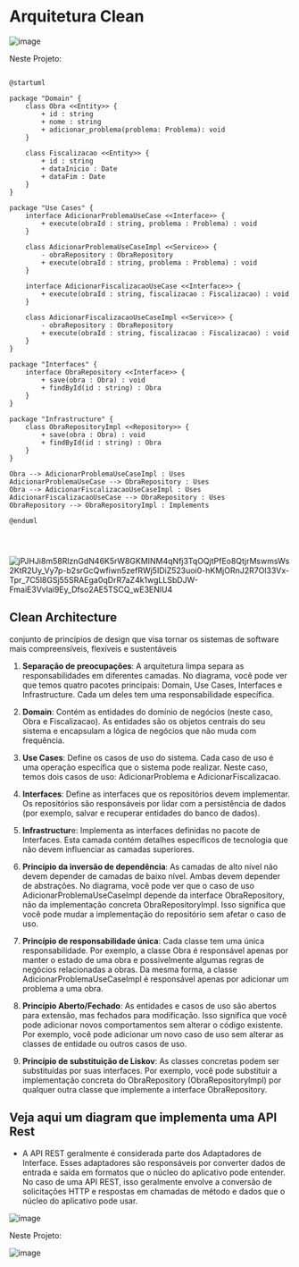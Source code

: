 
# Arquitetura Clean


![image](https://github.com/iuryeng/CisternaGuardianPB/assets/38250160/02004395-27b5-488f-9657-44a4faa23c35)


Neste Projeto: 

```plantUML

@startuml

package "Domain" {
    class Obra <<Entity>> {
        + id : string
        + nome : string
        + adicionar_problema(problema: Problema): void
    }

    class Fiscalizacao <<Entity>> {
        + id : string
        + dataInicio : Date
        + dataFim : Date
    }
}

package "Use Cases" {
    interface AdicionarProblemaUseCase <<Interface>> {
        + execute(obraId : string, problema : Problema) : void
    }

    class AdicionarProblemaUseCaseImpl <<Service>> {
        - obraRepository : ObraRepository
        + execute(obraId : string, problema : Problema) : void
    }

    interface AdicionarFiscalizacaoUseCase <<Interface>> {
        + execute(obraId : string, fiscalizacao : Fiscalizacao) : void
    }

    class AdicionarFiscalizacaoUseCaseImpl <<Service>> {
        - obraRepository : ObraRepository
        + execute(obraId : string, fiscalizacao : Fiscalizacao) : void
    }
}

package "Interfaces" {
    interface ObraRepository <<Interface>> {
        + save(obra : Obra) : void
        + findById(id : string) : Obra
    }
}

package "Infrastructure" {
    class ObraRepositoryImpl <<Repository>> {
        + save(obra : Obra) : void
        + findById(id : string) : Obra
    }
}

Obra --> AdicionarProblemaUseCaseImpl : Uses
AdicionarProblemaUseCase --> ObraRepository : Uses
Obra --> AdicionarFiscalizacaoUseCaseImpl : Uses
AdicionarFiscalizacaoUseCase --> ObraRepository : Uses
ObraRepository --> ObraRepositoryImpl : Implements

@enduml




```



![jPJHJi8m58RlznGdN46K5rW8GKMINM4qNfj3TqOQjtPfEo8QtjrMswmsWs2KtR2Uy_Vy7p-b2srGcQwfiwn5zefRWj5IDiZ523uoi0-hKMjORnJ2R7Ol33Vx-Tpr_7C5l8GSj55SRAEga0qDrR7aZ4k1wgLLSbDJW-FmaiE3Vvlai9Ey_Dfso2AE5TSCQ_wE3ENlU4](https://github.com/iuryeng/CisternaGuardianPB/assets/38250160/8481d9a2-6a7d-4e9e-8e78-2d739f586a06)

## Clean Architecture

conjunto de princípios de design que visa tornar os sistemas de software mais compreensíveis, flexíveis e sustentáveis

1. **Separação de preocupações**: A arquitetura limpa separa as responsabilidades em diferentes camadas. No diagrama, você pode ver que temos quatro pacotes principais: Domain, Use Cases, Interfaces e Infrastructure. Cada um deles tem uma responsabilidade específica.

2. **Domain**: Contém as entidades do domínio de negócios (neste caso, Obra e Fiscalizacao). As entidades são os objetos centrais do seu sistema e encapsulam a lógica de negócios que não muda com frequência.

3. **Use Cases**: Define os casos de uso do sistema. Cada caso de uso é uma operação específica que o sistema pode realizar. Neste caso, temos dois casos de uso: AdicionarProblema e AdicionarFiscalizacao.

4. **Interfaces**: Define as interfaces que os repositórios devem implementar. Os repositórios são responsáveis por lidar com a persistência de dados (por exemplo, salvar e recuperar entidades do banco de dados).

5. **Infrastructur**e: Implementa as interfaces definidas no pacote de Interfaces. Esta camada contém detalhes específicos de tecnologia que não devem influenciar as camadas superiores.

6. **Princípio da inversão de dependência**: As camadas de alto nível não devem depender de camadas de baixo nível. Ambas devem depender de abstrações. No diagrama, você pode ver que o caso de uso AdicionarProblemaUseCaseImpl depende da interface ObraRepository, não da implementação concreta ObraRepositoryImpl. Isso significa que você pode mudar a implementação do repositório sem afetar o caso de uso.

7. **Princípio de responsabilidade única**: Cada classe tem uma única responsabilidade. Por exemplo, a classe Obra é responsável apenas por manter o estado de uma obra e possivelmente algumas regras de negócios relacionadas a obras. Da mesma forma, a classe AdicionarProblemaUseCaseImpl é responsável apenas por adicionar um problema a uma obra.

8. **Princípio Aberto/Fechado**: As entidades e casos de uso são abertos para extensão, mas fechados para modificação. Isso significa que você pode adicionar novos comportamentos sem alterar o código existente. Por exemplo, você pode adicionar um novo caso de uso sem alterar as classes de entidade ou outros casos de uso.

9. **Princípio de substituição de Liskov**: As classes concretas podem ser substituídas por suas interfaces. Por exemplo, você pode substituir a implementação concreta do ObraRepository (ObraRepositoryImpl) por qualquer outra classe que implemente a interface ObraRepository.


## Veja aqui um diagram que implementa uma API Rest 


- A API REST geralmente é considerada parte dos Adaptadores de Interface. Esses adaptadores são responsáveis por converter dados de entrada e saída em formatos que o núcleo do aplicativo pode entender. No caso de uma API REST, isso geralmente envolve a conversão de solicitações HTTP e respostas em chamadas de método e dados que o núcleo do aplicativo pode usar.

![image](https://github.com/iuryeng/CisternaGuardianPB/assets/38250160/37e5a4f5-fac8-4cf2-ab16-e78446419e4e)


Neste Projeto: 

![image](http://www.plantuml.com/plantuml/png/jLNDRjGm4BxxAKOzfO9zWQXQ5LegvLJ4pnbDxSdA8h4ZsrcneBmxDiJQ8SGHAzfSDfwV-RxvTiQvzG5T6FjEY07bLpmGNDtR7hMvWXy2uYCxz1uUdnp2pSqx4tGuxVUpBpslG2kemGUdpO5PZUrfpOvAIsqDkY-3iqyTzLZbbnhUps_NDHojLh_I9i5uF6WliTFVKQAzZ8_2W8r9sD5xZu4MlWVTSySa9YR9PqzmXvvyLaMRGAv5IV0czvEvnzWK6jarEMX1aBwH70DLDehQdCc-XYm4C2MW84KHkEc7Be9_97VK2-WT9CWFD5YlWtMdMFln3yFpa2mfnF-y_r2fPMMYcLVz1xLu-0ihTZbXFdDPbvMXMt3O4D7ZyJUXcNZ6Oo6jDkhjgL4LsvlhEVnl7PFrpfhWRDUHYyZdmq8uB2r6NHpTjMok5gzGThFUf2CCb3XNAvqVA2HNiV5yOQbCyvDDlWjNWXVYR7EnvvgMrc4iCSemEbfUtdnQvca_6rvaP2OXqWbsk_tsJLL3F7bHYaa55Wta55w_E0mSOojk6uTPLm9dZFH3FPcGKlYMR8h0K5ZAPbyyJToIKUdx_HC0)








